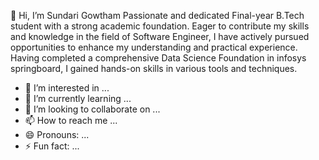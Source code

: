 👋 Hi, I’m Sundari Gowtham Passionate and dedicated Final-year B.Tech student with a strong academic foundation. Eager to contribute my skills and knowledge in the field of Software Engineer, I have actively pursued opportunities to enhance my understanding and practical experience. Having completed a comprehensive Data Science Foundation in infosys springboard, I gained hands-on skills in various tools and techniques.
- 👀 I’m interested in ...
- 🌱 I’m currently learning ...
- 💞️ I’m looking to collaborate on ...
- 📫 How to reach me ...
- 😄 Pronouns: ...
- ⚡ Fun fact: ...

<!---
GowthamSundari/GowthamSundari is a ✨ special ✨ repository because its `README.md` (this file) appears on your GitHub profile.
You can click the Preview link to take a look at your changes.
--->
